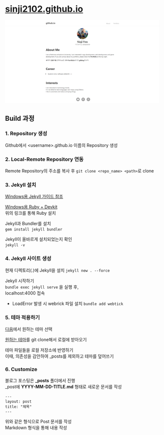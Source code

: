 # [sinji2102.github.io](https://sinji2102.github.io/)

![mainpage](assets/img/mainpage.jpg)

## Build 과정

### 1. Repository 생성

Github에서 \<username>.github.io 이름의 Repository 생성

### 2. Local-Remote Repository 연동

Remote Repository의 주소를 복사 후
`git clone <repo_name> <path>`로 clone

### 3. Jekyll 설치

[Windows용 Jekyll 가이드 참조](https://jekyllrb-ko.github.io/docs/installation/windows/)

[Windows용 Ruby + Devkit](https://rubyinstaller.org/downloads/)  
위의 링크를 통해 Ruby 설치

Jekyll과 Bundler를 설치  
`gem install jekyll bundler`

Jekyll이 올바르게 설치되었는지 확인  
`jekyll -v`

### 4. Jekyll 사이트 생성

현재 디렉토리(.)에 Jekyll을 설치
`jekyll new . --force`

Jekyll 시작하기  
`bundle exec jekyll serve` 을 실행 후,  
localhost:4000 접속

- LoadError 발생 시 webrick 파일 설치
  `bundle add webtick`

### 5. 테마 적용하기

[다음](http://jekyllthemes.org/)에서 원하는 테마 선택

[원하는 테마](https://github.com/poole/lanyon)를 git clone해서 로컬에 받아오기

테마 파일들을 로컬 저장소에 반영하기  
이때, 의존성을 감안하여 \_posts를 제외하고 테마를 덮어쓰기

### 6. Customize

블로그 포스팅은 **\_posts** 폴더에서 진행  
\_post에 **YYYY-MM-DD-TITLE.md** 형태로 새로운 문서를 작성

```
---
layout: post
title: "제목"
---
```

위와 같은 형식으로 Post 문서를 작성  
Markdown 형식을 통해 내용 작성

